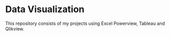 # Data Visualization
This repository consists of my projects using Excel Powerview, Tableau and Qlikview.
